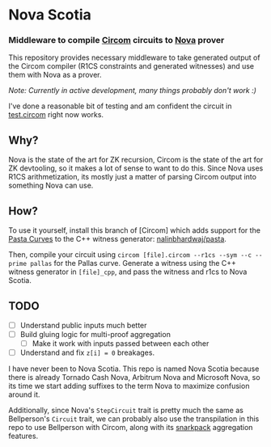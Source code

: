 # Nova Scotia

### Middleware to compile [Circom](https://github.com/iden3/circom) circuits to [Nova](https://github.com/microsoft/Nova) prover

This repository provides necessary middleware to take generated output of the Circom compiler (R1CS constraints and generated witnesses) and use them with Nova as a prover.

*Note: Currently in active development, many things probably don't work :)*

I've done a reasonable bit of testing and am confident the circuit in [test.circom](https://github.com/nalinbhardwaj/Nova-Scotia/blob/main/circom/test.circom) right now works.

## Why?

Nova is the state of the art for ZK recursion, Circom is the state of the art for ZK devtooling, so it makes a lot of sense to want to do this. Since Nova uses R1CS arithmetization, its mostly just a matter of parsing Circom output into something Nova can use.

## How?

To use it yourself, install this branch of [Circom] which adds support for the [Pasta Curves](https://electriccoin.co/blog/the-pasta-curves-for-halo-2-and-beyond/) to the C++ witness generator: [nalinbhardwaj/pasta](https://github.com/nalinbhardwaj/circom/tree/pasta).

Then, compile your circuit using `circom [file].circom --r1cs --sym --c --prime pallas` for the Pallas curve. Generate a witness using the C++ witness generator in `[file]_cpp`, and pass the witness and r1cs to Nova Scotia.

## TODO

- [ ] Understand public inputs much better
- [ ] Build gluing logic for multi-proof aggregation
    - [ ] Make it work with inputs passed between each other
- [ ] Understand and fix `z[i] = 0` breakages.

I have never been to Nova Scotia. This repo is named Nova Scotia because there is already Tornado Cash Nova, Arbitrum Nova and Microsoft Nova, so its time we start adding suffixes to the term Nova to maximize confusion around it.

Additionally, since Nova's `StepCircuit` trait is pretty much the same as Bellperson's `Circuit` trait, we can probably also use the transpilation in this repo to use Bellperson with Circom, along with its [snarkpack](https://eprint.iacr.org/2021/529) aggregation features.
